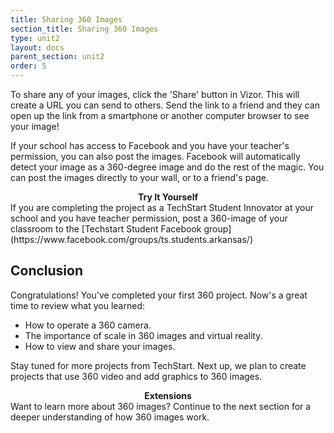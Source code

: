 ```yaml
---
title: Sharing 360 Images
section_title: Sharing 360 Images
type: unit2
layout: docs
parent_section: unit2
order: 5
---
```


To share any of your images, click the 'Share' button in Vizor.  This will create a URL you can send to others. Send the link to a friend and they can open up the link from a smartphone or another computer browser to see your image!

If your school has access to Facebook and you have your teacher's permission, you can also post the images. Facebook will automatically detect your image as a 360-degree image and do the rest of the magic. You can post the images directly to your wall, or to a friend's page.

<div class="alert_green">
  <div style="text-align:center">
  	<strong>Try It Yourself </strong>
  </div>
  If you are completing the project as a TechStart Student Innovator at your school and you have teacher permission, post a 360-image of your classroom to the [Techstart Student Facebook group](https://www.facebook.com/groups/ts.students.arkansas/)
</div>

## Conclusion
Congratulations! You've completed your first 360 project. Now's a great time to review what you learned:

* How to operate a 360 camera.
* The importance of scale in 360 images and virtual reality.
* How to view and share your images.

Stay tuned for more projects from TechStart. Next up, we plan to create projects that use 360 video and add graphics to 360 images.

<div class="alert_yellow">
  <div style="text-align:center">
  	<strong>Extensions</strong> 
  </div>
  Want to learn more about 360 images? Continue to the next section for a deeper understanding of how 360 images work.
</div>
